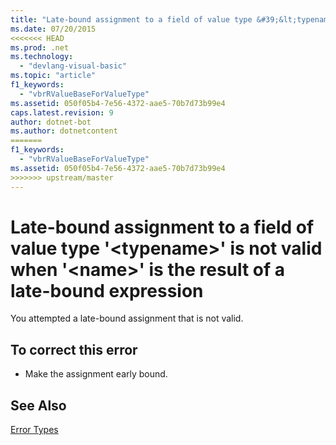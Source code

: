 ```yaml
---
title: "Late-bound assignment to a field of value type &#39;&lt;typename&gt;&#39; is not valid when &#39;&lt;name&gt;&#39; is the result of a late-bound expression"
ms.date: 07/20/2015
<<<<<<< HEAD
ms.prod: .net
ms.technology: 
  - "devlang-visual-basic"
ms.topic: "article"
f1_keywords: 
  - "vbrRValueBaseForValueType"
ms.assetid: 050f05b4-7e56-4372-aae5-70b7d73b99e4
caps.latest.revision: 9
author: dotnet-bot
ms.author: dotnetcontent
=======
f1_keywords: 
  - "vbrRValueBaseForValueType"
ms.assetid: 050f05b4-7e56-4372-aae5-70b7d73b99e4
>>>>>>> upstream/master
---
```

# Late-bound assignment to a field of value type &#39;&lt;typename&gt;&#39; is not valid when &#39;&lt;name&gt;&#39; is the result of a late-bound expression
You attempted a late-bound assignment that is not valid.  
  
## To correct this error  
  
-   Make the assignment early bound.  
  
## See Also  
 [Error Types](../../visual-basic/programming-guide/language-features/error-types.md)  

